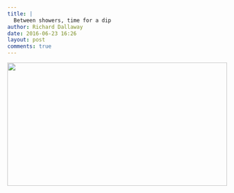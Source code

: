 ```yaml
---
title: |
  Between showers, time for a dip
author: Richard Dallaway
date: 2016-06-23 16:26
layout: post
comments: true
---
```


<div><a href="http://static.skitters.dallaway.com/tp_IMG_20160623_162536.jpg"><img src="http://static.skitters.dallaway.com/tp_thumb_IMG_20160623_162536.jpg" width="500" height="281"/></a></div>


  
      
